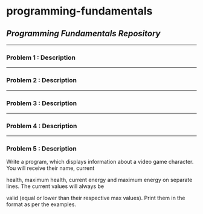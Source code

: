 # programming-fundamentals
## *Programming Fundamentals Repository*

---
### Problem 1 : Description

---
### Problem 2 : Description

---
### Problem 3 : Description

---
### Problem 4 : Description

---
### Problem 5 : Description
Write a program, which displays information about a video game character. You will receive their name, current

health, maximum health, current energy and maximum energy on separate lines. The current values will always be

valid (equal or lower than their respective max values). Print them in the format as per the examples.
